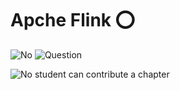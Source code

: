 # Apche Flink :o:

![No](images/no.png) ![Question](images/question.png)

![No](images/no.png) student can contribute a chapter
